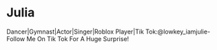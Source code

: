 # Julia
Dancer|Gymnast|Actor|Singer|Roblox Player|Tik Tok:@lowkey_iamjulie-Follow Me On Tik Tok For A Huge Surprise!
